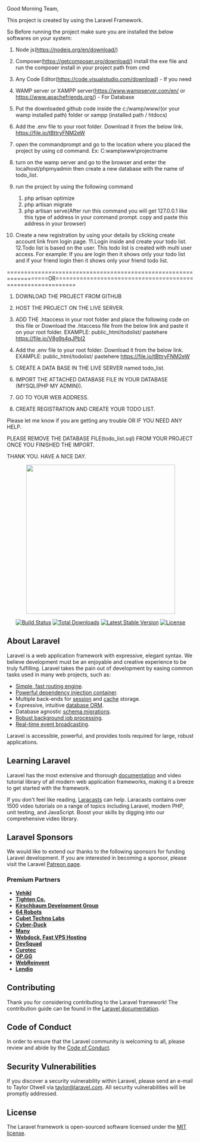 Good Morning Team,

This project is created by using the Laravel Framework.

So Before running the project make sure you are installed the below softwares on your system:

1. Node js(https://nodejs.org/en/download/)
2. Composer(https://getcomposer.org/download/) install the exe file and run the composer install in your project path from cmd
3. Any Code Editor(https://code.visualstudio.com/download) - If you need
4. WAMP server or XAMPP server(https://www.wampserver.com/en/ or https://www.apachefriends.org/) - For Database
5. Put the downloaded github code inside the c:/wamp/www/(or your wamp installed path) folder or xampp (installed path / htdocs)
6. Add the .env file to your root folder. Download it from the below link.
   https://file.io/tBttryFNM2eW

7. open the commandprompt and go to the location where you placed the project by using cd command. Ex: C:wamp\www\projectname
8. turn on the wamp server and go to the browser and enter the localhost/phpmyadmin then create a new database with the name of todo_list.
9. run the project by using the following command
   1. php artisan optimize
   2. php artisan migrate
   3. php artisan serve(After run this command you will get 127.0.0.1 like this type of address in your command prompt. copy and paste this address in your browser)
10. Create a new registration by using your details by clicking create account link from login page.
11.Login inside and create your todo list.
12.Todo list is based on the user. This todo list is created with multi user access. For example: If you are login then it shows only your todo list and if your friend login then it shows only your friend todo list.



==================================================================OR============================================================
1. DOWNLOAD THE PROJECT FROM GITHUB
2. HOST THE PROJECT ON THE LIVE SERVER.
3. ADD THE .htaccess in your root folder and place the following code on this file or Download the .htaccess file from the below link and paste it on your root folder. EXAMPLE: public_html/todolist/ pastehere
   https://file.io/V8g9s4qJPbI2
4. Add the .env file to your root folder. Download it from the below link. EXAMPLE: public_html/todolist/ pastehere
   https://file.io/tBttryFNM2eW

5. CREATE A DATA BASE IN THE LIVE SERVER named todo_list.
6. IMPORT THE ATTACHED DATABASE FILE IN YOUR DATABASE (MYSQL(PHP MY ADMIN)).
7. GO TO YOUR WEB ADDRESS.
8. CREATE REGISTRATION AND CREATE YOUR TODO LIST.


Please let me know if you are getting any trouble OR IF YOU NEED ANY HELP.


PLEASE REMOVE THE DATABASE FILE(todo_list.sql) FROM YOUR PROJECT ONCE YOU FINISHED THE IMPORT.


THANK YOU. HAVE A NICE DAY.























<p align="center"><a href="https://laravel.com" target="_blank"><img src="https://raw.githubusercontent.com/laravel/art/master/logo-lockup/5%20SVG/2%20CMYK/1%20Full%20Color/laravel-logolockup-cmyk-red.svg" width="400"></a></p>

<p align="center">
<a href="https://travis-ci.org/laravel/framework"><img src="https://travis-ci.org/laravel/framework.svg" alt="Build Status"></a>
<a href="https://packagist.org/packages/laravel/framework"><img src="https://img.shields.io/packagist/dt/laravel/framework" alt="Total Downloads"></a>
<a href="https://packagist.org/packages/laravel/framework"><img src="https://img.shields.io/packagist/v/laravel/framework" alt="Latest Stable Version"></a>
<a href="https://packagist.org/packages/laravel/framework"><img src="https://img.shields.io/packagist/l/laravel/framework" alt="License"></a>
</p>

## About Laravel

Laravel is a web application framework with expressive, elegant syntax. We believe development must be an enjoyable and creative experience to be truly fulfilling. Laravel takes the pain out of development by easing common tasks used in many web projects, such as:

- [Simple, fast routing engine](https://laravel.com/docs/routing).
- [Powerful dependency injection container](https://laravel.com/docs/container).
- Multiple back-ends for [session](https://laravel.com/docs/session) and [cache](https://laravel.com/docs/cache) storage.
- Expressive, intuitive [database ORM](https://laravel.com/docs/eloquent).
- Database agnostic [schema migrations](https://laravel.com/docs/migrations).
- [Robust background job processing](https://laravel.com/docs/queues).
- [Real-time event broadcasting](https://laravel.com/docs/broadcasting).

Laravel is accessible, powerful, and provides tools required for large, robust applications.

## Learning Laravel

Laravel has the most extensive and thorough [documentation](https://laravel.com/docs) and video tutorial library of all modern web application frameworks, making it a breeze to get started with the framework.

If you don't feel like reading, [Laracasts](https://laracasts.com) can help. Laracasts contains over 1500 video tutorials on a range of topics including Laravel, modern PHP, unit testing, and JavaScript. Boost your skills by digging into our comprehensive video library.

## Laravel Sponsors

We would like to extend our thanks to the following sponsors for funding Laravel development. If you are interested in becoming a sponsor, please visit the Laravel [Patreon page](https://patreon.com/taylorotwell).

### Premium Partners

- **[Vehikl](https://vehikl.com/)**
- **[Tighten Co.](https://tighten.co)**
- **[Kirschbaum Development Group](https://kirschbaumdevelopment.com)**
- **[64 Robots](https://64robots.com)**
- **[Cubet Techno Labs](https://cubettech.com)**
- **[Cyber-Duck](https://cyber-duck.co.uk)**
- **[Many](https://www.many.co.uk)**
- **[Webdock, Fast VPS Hosting](https://www.webdock.io/en)**
- **[DevSquad](https://devsquad.com)**
- **[Curotec](https://www.curotec.com/services/technologies/laravel/)**
- **[OP.GG](https://op.gg)**
- **[WebReinvent](https://webreinvent.com/?utm_source=laravel&utm_medium=github&utm_campaign=patreon-sponsors)**
- **[Lendio](https://lendio.com)**

## Contributing

Thank you for considering contributing to the Laravel framework! The contribution guide can be found in the [Laravel documentation](https://laravel.com/docs/contributions).

## Code of Conduct

In order to ensure that the Laravel community is welcoming to all, please review and abide by the [Code of Conduct](https://laravel.com/docs/contributions#code-of-conduct).

## Security Vulnerabilities

If you discover a security vulnerability within Laravel, please send an e-mail to Taylor Otwell via [taylor@laravel.com](mailto:taylor@laravel.com). All security vulnerabilities will be promptly addressed.

## License

The Laravel framework is open-sourced software licensed under the [MIT license](https://opensource.org/licenses/MIT).
